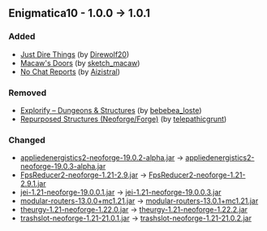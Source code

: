 ## Enigmatica10 - 1.0.0 -> 1.0.1

### Added

  * [Just Dire Things](https://www.curseforge.com/minecraft/mc-mods/just-dire-things) (by [Direwolf20](https://www.curseforge.com/members/Direwolf20/projects))
  * [Macaw's Doors](https://www.curseforge.com/minecraft/mc-mods/macaws-doors) (by [sketch_macaw](https://www.curseforge.com/members/sketch_macaw/projects))
  * [No Chat Reports](https://www.curseforge.com/minecraft/mc-mods/no-chat-reports) (by [Aizistral](https://www.curseforge.com/members/Aizistral/projects))

### Removed

  * [Explorify – Dungeons & Structures](https://www.curseforge.com/minecraft/mc-mods/explorify) (by [bebebea_loste](https://www.curseforge.com/members/bebebea_loste/projects))
  * [Repurposed Structures (Neoforge/Forge)](https://www.curseforge.com/minecraft/mc-mods/repurposed-structures) (by [telepathicgrunt](https://www.curseforge.com/members/telepathicgrunt/projects))

### Changed

  * [appliedenergistics2-neoforge-19.0.2-alpha.jar](https://www.curseforge.com/minecraft/mc-mods/applied-energistics-2/files/5436491) -> [appliedenergistics2-neoforge-19.0.3-alpha.jar](https://www.curseforge.com/minecraft/mc-mods/applied-energistics-2/files/5439634)
  * [FpsReducer2-neoforge-1.21-2.9.jar](https://www.curseforge.com/minecraft/mc-mods/fps-reducer/files/5427825) -> [FpsReducer2-neoforge-1.21-2.9.1.jar](https://www.curseforge.com/minecraft/mc-mods/fps-reducer/files/5440973)
  * [jei-1.21-neoforge-19.0.0.1.jar](https://www.curseforge.com/minecraft/mc-mods/jei/files/5437447) -> [jei-1.21-neoforge-19.0.0.3.jar](https://www.curseforge.com/minecraft/mc-mods/jei/files/5440361)
  * [modular-routers-13.0.0+mc1.21.jar](https://www.curseforge.com/minecraft/mc-mods/modular-routers/files/5430427) -> [modular-routers-13.0.1+mc1.21.jar](https://www.curseforge.com/minecraft/mc-mods/modular-routers/files/5440669)
  * [theurgy-1.21-neoforge-1.22.0.jar](https://www.curseforge.com/minecraft/mc-mods/theurgy/files/5437837) -> [theurgy-1.21-neoforge-1.22.2.jar](https://www.curseforge.com/minecraft/mc-mods/theurgy/files/5440305)
  * [trashslot-neoforge-1.21-21.0.1.jar](https://www.curseforge.com/minecraft/mc-mods/trashslot/files/5427132) -> [trashslot-neoforge-1.21-21.0.2.jar](https://www.curseforge.com/minecraft/mc-mods/trashslot/files/5441050)

